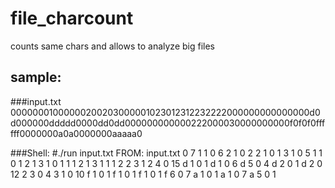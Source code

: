 file_charcount
==============

counts same chars and allows to analyze big files

sample:
--------

###input.txt
	00000001000000200203000001023012312232222000000000000000d0d000000ddddd0000dd0dd000000000000222000030000000000f0f0f0ffffff0000000a0a0000000aaaaa0


###Shell:
	#./run input.txt 
	FROM: input.txt
	0	7
	1	1
	0	6
	2	1
	0	2
	2	1
	0	1
	3	1
	0	5
	1	1
	0	1
	2	1
	3	1
	0	1
	1	1
	2	1
	3	1
	1	1
	2	2
	3	1
	2	4
	0	15
	d	1
	0	1
	d	1
	0	6
	d	5
	0	4
	d	2
	0	1
	d	2
	0	12
	2	3
	0	4
	3	1
	0	10
	f	1
	0	1
	f	1
	0	1
	f	1
	0	1
	f	6
	0	7
	a	1
	0	1
	a	1
	0	7
	a	5
	0	1
